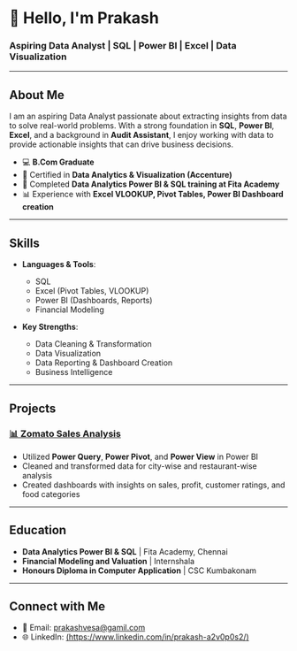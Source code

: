 # 👋 Hello, I'm Prakash 

### Aspiring Data Analyst | SQL | Power BI | Excel | Data Visualization 

---

## About Me
I am an aspiring Data Analyst passionate about extracting insights from data to solve real-world problems. With a strong foundation in **SQL**, **Power BI**, **Excel**, and a background in **Audit Assistant**, I enjoy working with data to provide actionable insights that can drive business decisions.

- 💻 **B.Com Graduate**
- 📜 Certified in **Data Analytics & Visualization (Accenture)**
- 🏫 Completed **Data Analytics Power BI & SQL training at Fita Academy**
- 📊 Experience with **Excel VLOOKUP, Pivot Tables, Power BI Dashboard creation**

---

## Skills

- **Languages & Tools**:
  - SQL
  - Excel (Pivot Tables, VLOOKUP)
  - Power BI (Dashboards, Reports)
  - Financial Modeling

- **Key Strengths**:
  - Data Cleaning & Transformation
  - Data Visualization
  - Data Reporting & Dashboard Creation
  - Business Intelligence

---

## Projects

### [📊 Zomato Sales Analysis](https://github.com/yourusername/zomato-sales-analysis)
- Utilized **Power Query**, **Power Pivot**, and **Power View** in Power BI
- Cleaned and transformed data for city-wise and restaurant-wise analysis
- Created dashboards with insights on sales, profit, customer ratings, and food categories

---

## Education

- **Data Analytics Power BI & SQL** | Fita Academy, Chennai
- **Financial Modeling and Valuation** | Internshala
- **Honours Diploma in Computer Application** | CSC Kumbakonam

---

## Connect with Me

- 📧 Email: [prakashvesa@gamil.com](mailto:your.email@example.com)
- 🌐 LinkedIn: [(https://www.linkedin.com/in/prakash-a2v0p0s2/)](https://www.linkedin.com/in/prakash-a2v0p0s2/)
